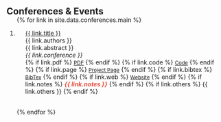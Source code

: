 <h1 id="conferences"></h1>

<h2 style="margin: 30px 0px -15px;">Conferences & Events<temp style="font-size:15px;"></temp></h2>

<div class="publications">
<ol class="bibliography">

{% for link in site.data.conferences.main %}

<li>
<div class="pub-row">
  <!-- <div class="col-sm-3 abbr" style="position: relative;padding-right: 15px;padding-left: 15px;">
    <img src="{{ link.image }}" class="teaser img-fluid z-depth-1" style="width=100;height=40%">
            <abbr class="badge">{{ link.conference_short }}</abbr>
  </div> -->
  <div class="col-sm-9" style="position: relative;padding-right: 15px;padding-left: 20px;">
      <div class="title"><a href="{{ link.web }}">{{ link.title }}</a></div>
      <div class="author">{{ link.authors }}</div>
      <div class="author">{{ link.abstract }}</div>
      <div class="periodical"><em>{{ link.conference }}</em>
      </div>
    <div class="links">
      {% if link.pdf %} 
      <a href="{{ link.pdf }}" class="btn btn-sm z-depth-0" role="button" target="_blank" style="font-size:12px;">PDF</a>
      {% endif %}
      {% if link.code %} 
      <a href="{{ link.code }}" class="btn btn-sm z-depth-0" role="button" target="_blank" style="font-size:12px;">Code</a>
      {% endif %}
      {% if link.page %} 
      <a href="{{ link.page }}" class="btn btn-sm z-depth-0" role="button" target="_blank" style="font-size:12px;">Project Page</a>
      {% endif %}
      {% if link.bibtex %} 
      <a href="{{ link.bibtex }}" class="btn btn-sm z-depth-0" role="button" target="_blank" style="font-size:12px;">BibTex</a>
      {% endif %}
      {% if link.web %} 
      <a href="{{ link.web }}" class="btn btn-sm z-depth-0" role="button" target="_blank" style="font-size:12px;">Website</a>
      {% endif %}
      {% if link.notes %}
      <strong> <i style="color:#e74d3c">{{ link.notes }}</i></strong>
      {% endif %}
      {% if link.others %} 
      {{ link.others }}
      {% endif %}
    </div>
  </div>
</div>
</li>

<br>

{% endfor %}

</ol>


